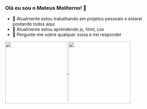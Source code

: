   ### Olá eu sou o Mateus Moliterno! 👋

- 🔭 Atualmente estou trabalhando em projetos pessoais e estarei postando todos aqui
- 🌱 Atualmente estou aprendendo js, html, css
- 💬 Pergunte-me sobre qualquer coisa e irei responder
  
<a href="https://github.com/MateusMoliterno/github-readme-stats">
  <img height=200 align="center" src="https://github-readme-stats.vercel.app/api?username=MateusMoliterno&show_icons=true&theme=tokyonight&locale=pt-pt" />
</a>
<a href="https://github.com/MateusMoliterno/convoychat">
  <img height=200 align="center" src="https://github-readme-stats.vercel.app/api/top-langs?username=MateusMoliterno&layout=compact&langs_count=8&card_width=320" />
</a>
